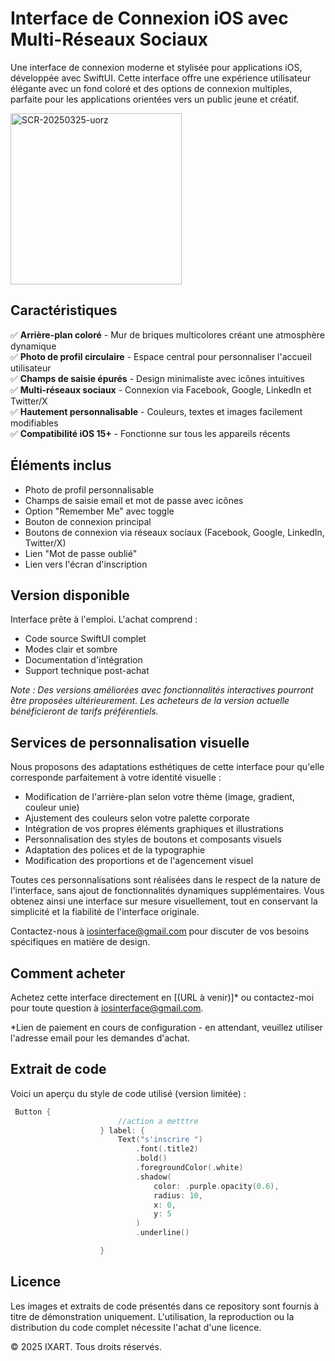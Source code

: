 # Interface de Connexion iOS avec Multi-Réseaux Sociaux

Une interface de connexion moderne et stylisée pour applications iOS, développée avec SwiftUI. Cette interface offre une expérience utilisateur élégante avec un fond coloré et des options de connexion multiples, parfaite pour les applications orientées vers un public jeune et créatif.

<img width="274" alt="SCR-20250325-uorz" src="https://github.com/user-attachments/assets/27f94d76-5bbd-4036-beb9-a93c776f76c2" />



## Caractéristiques

✅ **Arrière-plan coloré** - Mur de briques multicolores créant une atmosphère dynamique  
✅ **Photo de profil circulaire** - Espace central pour personnaliser l'accueil utilisateur  
✅ **Champs de saisie épurés** - Design minimaliste avec icônes intuitives  
✅ **Multi-réseaux sociaux** - Connexion via Facebook, Google, LinkedIn et Twitter/X  
✅ **Hautement personnalisable** - Couleurs, textes et images facilement modifiables  
✅ **Compatibilité iOS 15+** - Fonctionne sur tous les appareils récents

## Éléments inclus

- Photo de profil personnalisable
- Champs de saisie email et mot de passe avec icônes
- Option "Remember Me" avec toggle
- Bouton de connexion principal
- Boutons de connexion via réseaux sociaux (Facebook, Google, LinkedIn, Twitter/X)
- Lien "Mot de passe oublié"
- Lien vers l'écran d'inscription

## Version disponible

Interface prête à l'emploi. L'achat comprend :

- Code source SwiftUI complet
- Modes clair et sombre
- Documentation d'intégration
- Support technique post-achat

*Note : Des versions améliorées avec fonctionnalités interactives pourront être proposées ultérieurement. Les acheteurs de la version actuelle bénéficieront de tarifs préférentiels.*

## Services de personnalisation visuelle

Nous proposons des adaptations esthétiques de cette interface pour qu'elle corresponde parfaitement à votre identité visuelle :

- Modification de l'arrière-plan selon votre thème (image, gradient, couleur unie)
- Ajustement des couleurs selon votre palette corporate
- Intégration de vos propres éléments graphiques et illustrations
- Personnalisation des styles de boutons et composants visuels
- Adaptation des polices et de la typographie
- Modification des proportions et de l'agencement visuel

Toutes ces personnalisations sont réalisées dans le respect de la nature de l'interface, sans ajout de fonctionnalités dynamiques supplémentaires. Vous obtenez ainsi une interface sur mesure visuellement, tout en conservant la simplicité et la fiabilité de l'interface originale.

Contactez-nous à iosinterface@gmail.com pour discuter de vos besoins spécifiques en matière de design.

## Comment acheter

Achetez cette interface directement en [(URL à venir)]* ou contactez-moi pour toute question à iosinterface@gmail.com.

*Lien de paiement en cours de configuration - en attendant, veuillez utiliser l'adresse email pour les demandes d'achat.

## Extrait de code

Voici un aperçu du style de code utilisé (version limitée) :

```swift
 Button {
                        //action a metttre
                    } label: {
                        Text("s'inscrire ")
                            .font(.title2)
                            .bold()
                            .foregroundColor(.white)
                            .shadow(
                                color: .purple.opacity(0.6),
                                radius: 10,
                                x: 0,
                                y: 5
                            )
                            .underline()

                    }
```

## Licence

Les images et extraits de code présentés dans ce repository sont fournis à titre de démonstration uniquement. L'utilisation, la reproduction ou la distribution du code complet nécessite l'achat d'une licence.

© 2025 IXART. Tous droits réservés.
